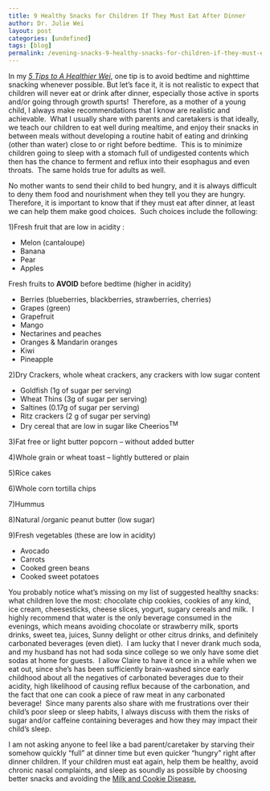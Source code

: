 ```yaml
---
title: 9 Healthy Snacks for Children If They Must Eat After Dinner
author: Dr. Julie Wei
layout: post
categories: [undefined]
tags: [blog]
permalink: /evening-snacks-9-healthy-snacks-for-children-if-they-must-eat-after-dinner/
---
```

In my [*5 Tips to A Healthier Wei*][1], one tip is to avoid bedtime and nighttime snacking whenever possible. But let’s face it, it is not realistic to expect that children will never eat or drink after dinner, especially those active in sports and/or going through growth spurts!  Therefore, as a mother of a young child, I always make recommendations that I know are realistic and achievable.  What I usually share with parents and caretakers is that ideally, we teach our children to eat well during mealtime, and enjoy their snacks in between meals without developing a routine habit of eating and drinking (other than water) close to or right before bedtime.  This is to minimize children going to sleep with a stomach full of undigested contents which then has the chance to ferment and reflux into their esophagus and even throats.  The same holds true for adults as well.

No mother wants to send their child to bed hungry, and it is always difficult to deny them food and nourishment when they tell you they are hungry. Therefore, it is important to know that if they must eat after dinner, at least we can help them make good choices.  Such choices include the following:

1)Fresh fruit that are low in acidity :

  * Melon (cantaloupe)
  * Banana
  * Pear
  * Apples

Fresh fruits to **AVOID** before bedtime (higher in acidity)

  * Berries (blueberries, blackberries, strawberries, cherries)
  * Grapes (green)
  * Grapefruit
  * Mango
  * Nectarines and peaches
  * Oranges & Mandarin oranges
  * Kiwi
  * Pineapple

2)Dry Crackers, whole wheat crackers, any crackers with low sugar content

  * Goldfish (1g of sugar per serving)
  * Wheat Thins (3g of sugar per serving)
  * Saltines (0.17g of sugar per serving)
  * Ritz crackers (2 g of sugar per serving)
  * Dry cereal that are low in sugar like Cheerios<sup>TM</sup>

3)Fat free or light butter popcorn – without added butter

4)Whole grain or wheat toast – lightly buttered or plain

5)Rice cakes

6)Whole corn tortilla chips

7)Hummus

8)Natural /organic peanut butter (low sugar)

9)Fresh vegetables (these are low in acidity)

  * Avocado
  * Carrots
  * Cooked green beans
  * Cooked sweet potatoes

You probably notice what’s missing on my list of suggested healthy snacks: what children love the most: chocolate chip cookies, cookies of any kind, ice cream, cheesesticks, cheese slices, yogurt, sugary cereals and milk.  I highly recommend that water is the only beverage consumed in the evenings, which means avoiding chocolate or strawberry milk, sports drinks, sweet tea, juices, Sunny delight or other citrus drinks, and definitely carbonated beverages (even diet).  I am lucky that I never drank much soda, and my husband has not had soda since college so we only have some diet sodas at home for guests.  I allow Claire to have it once in a while when we eat out, since she’s has been sufficiently brain-washed since early childhood about all the negatives of carbonated beverages due to their acidity, high likelihood of causing reflux because of the carbonation, and the fact that one can cook a piece of raw meat in any carbonated beverage!  Since many parents also share with me frustrations over their child’s poor sleep or sleep habits, I always discuss with them the risks of sugar and/or caffeine containing beverages and how they may impact their child’s sleep.

I am not asking anyone to feel like a bad parent/caretaker by starving their somehow quickly “full” at dinner time but even quicker “hungry” right after dinner children. If your children must eat again, help them be healthy, avoid chronic nasal complaints, and sleep as soundly as possible by choosing better snacks and avoiding the [Milk and Cookie Disease.][2]


 [1]: 5-tips/ "5 Tips to A Healthier Wei"
 [2]: media-coverage/ "Media Coverage"
 [3]: the-book